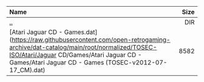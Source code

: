 |Name|Size|
|:---|---:|
|[..](../index.html)|DIR|
|[Atari Jaguar CD - Games.dat](https://raw.githubusercontent.com/open-retrogaming-archive/dat-catalog/main/root/normalized/TOSEC-ISO/Atari/Jaguar CD/Games/Atari Jaguar CD - Games/Atari Jaguar CD - Games (TOSEC-v2012-07-17_CM).dat)|8582|
